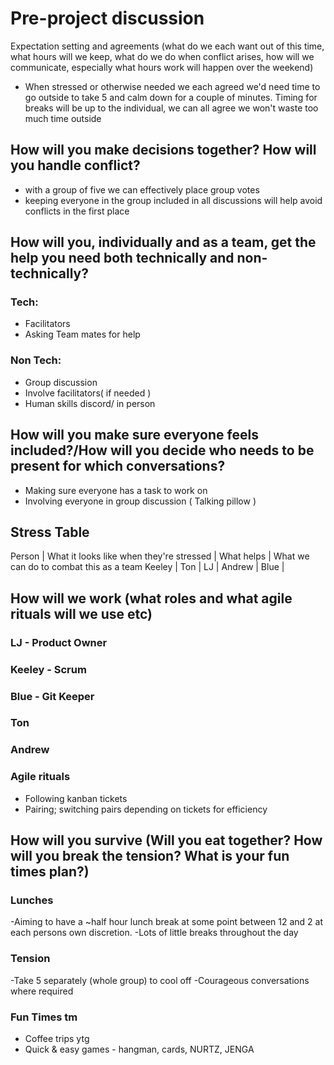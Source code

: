 
# Pre-project discussion
Expectation setting and agreements (what do we each want out of this time, what hours will we keep, what do we do when conflict arises, how will we communicate, especially what hours work will happen over the weekend)
- When stressed or otherwise needed we each agreed we'd need time to go outside to take 5 and calm down for a couple of minutes. Timing for breaks will be up to the individual, we can all agree we won't waste too much time outside

## How will you make decisions together? How will you handle conflict?
- with a group of five we can effectively place group votes
- keeping everyone in the group included in all discussions will help avoid conflicts in the first place

## How will you, individually and as a team, get the help you need both technically and non-technically?

### Tech:
- Facilitators
- Asking Team mates for help

### Non Tech:
- Group discussion
- Involve facilitators( if needed )
- Human skills discord/ in person

## How will you make sure everyone feels included?/How will you decide who needs to be present for which conversations?
 - Making sure everyone has a task to work on
 - Involving everyone in group discussion ( Talking pillow )
## Stress Table 
Person | What it looks like when they're stressed | What helps | What we can do to combat this as a team 
Keeley |
Ton |
LJ |
Andrew |
Blue |

## How will we work (what roles and what agile rituals will we use etc)
### LJ - Product Owner
### Keeley - Scrum 
### Blue - Git Keeper
### Ton 
### Andrew 

### Agile rituals
- Following kanban tickets
- Pairing; switching pairs depending on tickets for efficiency


## How will you survive (Will you eat together? How will you break the tension? What is your fun times plan?)
### Lunches
-Aiming to have a ~half hour lunch break at some point between 12 and 2 at each persons own discretion.
-Lots of little breaks throughout the day
### Tension
-Take 5 separately (whole group) to cool off
-Courageous conversations where required 
### Fun Times tm
- Coffee trips ytg
- Quick & easy games - hangman, cards, NURTZ, JENGA

